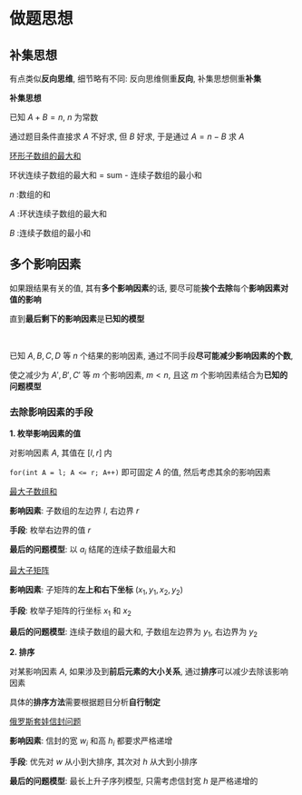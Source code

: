 # 做题思想

## 补集思想

有点类似**反向思维**, 细节略有不同: 反向思维侧重**反向**, 补集思想侧重**补集**

**补集思想**

已知 $A + B = n$, $n$ 为常数

通过题目条件直接求 $A$ 不好求, 但 $B$ 好求, 于是通过 $A = n - B$ 求 $A$

[环形子数组的最大和](https://leetcode.cn/problems/maximum-sum-circular-subarray/)	

环状连续子数组的最大和 = sum - 连续子数组的最小和

$n$  :数组的和

$A$ :环状连续子数组的最大和 

$B$ :连续子数组的最小和

## 多个影响因素

如果跟结果有关的值, 其有**多个影响因素**的话, 要尽可能**挨个去除**每个**影响因素对值的影响**

直到**最后剩下的影响因素**是**已知的模型**

$~$

已知 $A, B, C, D$ 等 $n$ 个结果的影响因素, 通过不同手段**尽可能减少影响因素的个数**, 

使之减少为 $A', B',C'$ 等 $m$ 个影响因素, $m < n$, 且这 $m$ 个影响因素结合为**已知的问题模型**

### 去除影响因素的手段

**1. 枚举影响因素的值**

对影响因素 $A$, 其值在 $[l, r]$ 内

`for(int A = l; A <= r; A++)` 即可固定 $A$ 的值, 然后考虑其余的影响因素

[最大子数组和](https://leetcode.cn/problems/maximum-subarray/)	

**影响因素**: 子数组的左边界 $l$, 右边界 $r$ 

**手段**: 枚举右边界的值 $r$

**最后的问题模型**: 以 $a_i$ 结尾的连续子数组最大和

[最大子矩阵](https://leetcode.cn/problems/max-submatrix-lcci/)	

**影响因素**: 子矩阵的**左上和右下坐标** $(x_1, y_1, x_2, y_2)$

**手段**: 枚举子矩阵的行坐标 $x_1$ 和 $x_2$

**最后的问题模型**: 连续子数组的最大和, 子数组左边界为 $y_1$, 右边界为 $y_2$

**2. 排序**

对某影响因素 $A$, 如果涉及到**前后元素的大小关系**, 通过**排序**可以减少去除该影响因素

具体的**排序方法**需要根据题目分析**自行制定**

[俄罗斯套娃信封问题](https://leetcode.cn/problems/russian-doll-envelopes/)	

**影响因素**: 信封的宽 $w_i$ 和高 $h_i$ 都要求严格递增

**手段**: 优先对 $w$ 从小到大排序, 其次对 $h$ 从大到小排序

**最后的问题模型**: 最长上升子序列模型, 只需考虑信封宽 $h$ 是严格递增的